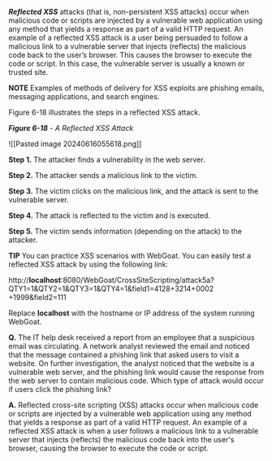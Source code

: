 **_Reflected XSS_** attacks (that is, non-persistent XSS attacks) occur when malicious code or scripts are injected by a vulnerable web application using any method that yields a response as part of a valid HTTP request. An example of a reflected XSS attack is a user being persuaded to follow a malicious link to a vulnerable server that injects (reflects) the malicious code back to the user’s browser. This causes the browser to execute the code or script. In this case, the vulnerable server is usually a known or trusted site.

**NOTE** Examples of methods of delivery for XSS exploits are phishing emails, messaging applications, and search engines.

Figure 6-18 illustrates the steps in a reflected XSS attack.

**_Figure 6-18_** _- A Reflected XSS Attack_

![[Pasted image 20240616055618.png]]

**Step 1.** The attacker finds a vulnerability in the web server.

**Step 2.** The attacker sends a malicious link to the victim.

**Step 3.** The victim clicks on the malicious link, and the attack is sent to the vulnerable server.

**Step 4.** The attack is reflected to the victim and is executed.

**Step 5.** The victim sends information (depending on the attack) to the attacker.

**TIP** You can practice XSS scenarios with WebGoat. You can easily test a reflected XSS attack by using the following link:

http://**localhost**:8080/WebGoat/CrossSiteScripting/attack5a?QTY1=1&QTY2=1&QTY3=1&QTY4=1&field1=4128+3214+0002  
+1999&field2=111

Replace **localhost** with the hostname or IP address of the system running WebGoat.

**Q.** The IT help desk received a report from an employee that a suspicious email was circulating. A network analyst reviewed the email and noticed that the message contained a phishing link that asked users to visit a website. On further investigation, the analyst noticed that the website is a vulnerable web server, and the phishing link would cause the response from the web server to contain malicious code. Which type of attack would occur if users click the phishing link?

**A.** Reflected cross-site scripting (XSS) attacks occur when malicious code or scripts are injected by a vulnerable web application using any method that yields a response as part of a valid HTTP request. An example of a reflected XSS attack is when a user follows a malicious link to a vulnerable server that injects (reflects) the malicious code back into the user's browser, causing the browser to execute the code or script.


